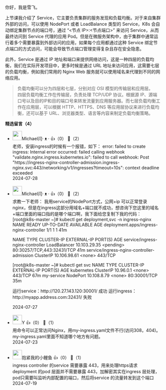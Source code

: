 你好，我是雪飞。

上节课我介绍了 Service，它主要负责集群的服务发现和负载均衡。对于来自集群外部的访问，可以使用 NodePort 或者 LoadBalance 类型的 Service，K8s 会自动绑定集群节点的端口号，通过 “&lt;节点 IP&gt;:&lt;节点端口&gt;” 来访问 Service，从而最终访问到 Service 代理的应用 Pod。但是在微服务架构中，由于集群中通常运行着多个需要暴露到外部访问的应用，如果每个应用都通过这种 Service 绑定节点端口的方式访问，可能会导致节点端口管理变得复杂且存在安全隐患。

此外，Service 是通过 IP 地址和端口来提供网络访问，这是一种四层的负载均衡，我们在实际开发项目中，更多时候是通过 URL 地址来访问应用，这需要七层的负载均衡，例如我们常用的 Nginx Web 服务就可以使用域名来代理到不同的网络应用。

> 负载均衡可以分为四层和七层，分别对应 OSI 模型的传输层和应用层。  
> 四层负载均衡工作在传输层，负责处理 TCP/UDP 协议。根据源 IP、源端口号以及目的IP和目的端口号来转发流量到应用服务器。而七层负载均衡工作在应用层，可以根据 HTTP、HTTPS、DNS 等应用层协议来进行负载均衡，还可以基于 URL、浏览器类型、语言等内容来制定负载均衡策略。
<div><strong>精选留言（4）</strong></div><ul>
<li><img src="https://static001.geekbang.org/account/avatar/00/30/7e/48/5515c36f.jpg" width="30px"><span>Michael闫· ᴥ ·</span> 👍（0） 💬（2）<div>老师，安装ingress的时候有一个报错，如下：
error: failed to create ingress: Internal error occurred: failed calling webhook &quot;validate.nginx.ingress.kubernetes.io&quot;: failed to call webhook: Post &quot;https:&#47;&#47;ingress-nginx-controller-admission.ingress-nginx.svc:443&#47;networking&#47;v1&#47;ingresses?timeout=10s&quot;: context deadline exceeded
</div>2024-07-28</li><br/><li><img src="https://static001.geekbang.org/account/avatar/00/30/7e/48/5515c36f.jpg" width="30px"><span>Michael闫· ᴥ ·</span> 👍（0） 💬（2）<div>求教一下老师：
我用service的NodePort方式，公网+ip 可以正常登录nginx，但是在ingress这部分用域名+端口就不成功，想咨询下您这里的域名+端口里面的端口指的是哪个端口啊，我下面给您复制下我的代码：
[root@k8s-master ~]# kubectl get deployment,svc -n ingress-nginx
NAME                                       READY   UP-TO-DATE   AVAILABLE   AGE
deployment.apps&#47;ingress-nginx-controller   1&#47;1     1            1           41m

NAME                                         TYPE           CLUSTER-IP     EXTERNAL-IP   PORT(S)                      AGE
service&#47;ingress-nginx-controller             LoadBalancer   10.103.29.35   &lt;pending&gt;     80:30257&#47;TCP,443:32431&#47;TCP   41m
service&#47;ingress-nginx-controller-admission   ClusterIP      10.106.98.61   &lt;none&gt;        443&#47;TCP 

[root@k8s-master ~]# kubectl get svc
NAME         TYPE        CLUSTER-IP    EXTERNAL-IP   PORT(S)        AGE
kubernetes   ClusterIP   10.96.0.1     &lt;none&gt;        443&#47;TCP        67m
my-service   NodePort    10.108.8.79   &lt;none&gt;        80:30001&#47;TCP   35m

运行service：http:&#47;&#47;120.27.143.120:30001&#47;   成功
运行ingress：http:&#47;&#47;myapp.address.com:32431&#47;   失败</div>2024-07-27</li><br/><li><img src="https://static001.geekbang.org/account/avatar/00/11/ff/28/040f6f01.jpg" width="30px"><span>Y</span> 👍（0） 💬（1）<div>用命令可以正常访问Nginx，用my-ingress.yaml文件不行(访问308，404)。my-ingress.yaml里面不知道哪个地方有问题。</div>2024-07-23</li><br/><li><img src="https://static001.geekbang.org/account/avatar/00/0f/7b/4b/95812b15.jpg" width="30px"><span>抱紧我的小鲤鱼</span> 👍（0） 💬（1）<div>ingress controller 的service 需要暴露 443，用来处理https请求
deployment 的pod 层面并不需要暴露 443，加解密其实在ingress 层处理，pod只需要叫监听内部配置的端口，然后将service 的流量转发到这个端口</div>2024-07-19</li><br/>
</ul>